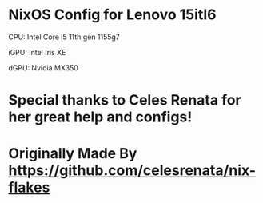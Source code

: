 # NixOS Config for Lenovo 15itl6 
CPU: Intel Core i5 11th gen 1155g7

iGPU: Intel Iris XE

dGPU: Nvidia MX350

# Special thanks to Celes Renata for her great help and configs!

# Originally Made By https://github.com/celesrenata/nix-flakes 